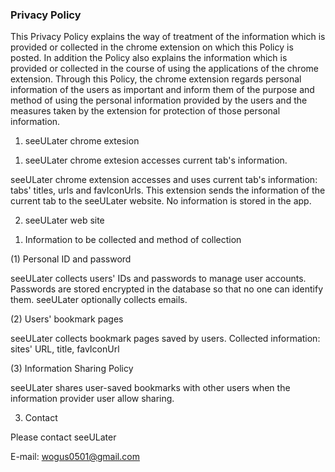 ### Privacy Policy

This Privacy Policy explains the way of treatment of the information which is provided or collected in the chrome extension on which this Policy is posted. In addition the Policy also explains the information which is provided or collected in the course of using the applications of the chrome extension. Through this Policy, the chrome extension regards personal information of the users as important and inform them of the purpose and method of using the personal information provided by the users and the measures taken by the extension for protection of those personal information. 



1. seeULater chrome extesion

1) seeULater chrome extesion accesses current tab's information.

seeULater chrome extension accesses and uses current tab's information: tabs' titles, urls and favIconUrls. This extension sends the information of the current tab to the seeULater website. No information is stored in the app.

2. seeULater web site 

1) Information to be collected and method of collection

(1) Personal ID and password

seeULater collects users' IDs and passwords to manage user accounts. Passwords are stored encrypted in the database so that no one can identify them.
seeULater optionally collects emails.

(2) Users' bookmark pages

seeULater collects bookmark pages saved by users. Collected information: sites' URL, title, favIconUrl

(3) Information Sharing Policy

seeULater shares user-saved bookmarks with other users when the information provider user allow sharing.

3. Contact

Please contact seeULater

E-mail: [wogus0501@gmail.com](mailto:wogus0501@gmail.com)
